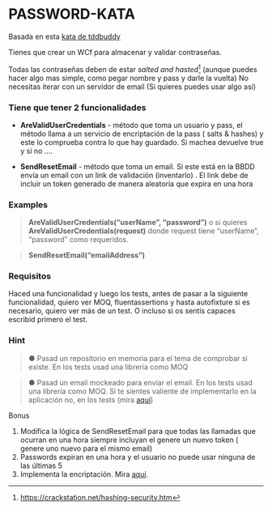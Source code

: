 # PASSWORD-KATA
Basada en esta [kata de tddbuddy](http://tddbuddy.com/katas/Password.pdf)

Tienes que crear un WCf para almacenar y validar contraseñas.


Todas las contraseñas deben de estar *salted and hasted*[^bignote] (aunque puedes hacer algo mas simple, como pegar nombre y pass y darle la vuelta)
No necesitas iterar con un servidor de email (Si quieres puedes usar algo así) 

### Tiene que tener 2 funcionalidades 

* **AreValidUserCredentials** - ​método que toma un usuario y pass, el método llama a un servicio de encriptación de la pass ( salts & hashes) y este lo comprueba contra lo que hay guardado. Si machea devuelve true y si no ....

* **SendResetEmail** ​- método que toma un email. Si este está en la BBDD envía un email con un link de validación (inventarlo) . El link debe de incluir un token generado de manera aleatoria que expira en una hora

### Examples

> **AreValidUserCredentials(“userName”, “password”)** o si quieres **AreValidUserCredentials(request)** donde request tiene “userName”, “password” como requeridos.

> **SendResetEmail(“emailAddress”)**

### Requisitos
Haced una funcionalidad y luego los tests, antes de pasar a la siguiente funcionalidad, quiero ver MOQ, fluentassertions y hasta autofixture si es necesario, quiero ver más de un test.
O incluso si os sentís capaces escribid primero el test. 

### Hint

> ● Pasad un repositorio en memoria para el tema de comprobar si existe. En los tests usad una librería como MOQ

> ● Pasad un email mockeado para enviar el email. En los tests usad una librería como MOQ. Si te sientes valiente de implementarlo en la aplicación no, en los tests (mira [aquí](https://blog.elmah.io/how-to-send-emails-from-csharp-net-the-definitive-tutorial/))

Bonus
1) Modifica la lógica de SendResetEmail para que todas las llamadas que ocurran en una hora siempre incluyan el genere un nuevo token ( genere uno nuevo para el mismo email)
2) Passwords expiran en una hora y el usuario no puede usar ninguna de las últimas 5 
3) Implementa la encriptación. Mira [aquí](https://blog.elmah.io/how-to-send-emails-from-csharp-net-the-definitive-tutorial/).

[^bignote]: https://crackstation.net/hashing-security.htm